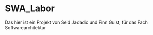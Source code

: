 # SWA_Labor
Das hier ist ein Projekt von Seid Jadadic und Finn Guist,
für das Fach Softwarearchitektur
